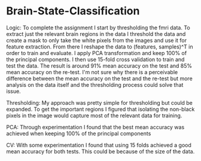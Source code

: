 # Brain-State-Classification

Logic: To complete the assignment I start by thresholding the fmri data. To extract just the relevant brain regions in the data I threshold the data and create a mask to only take the white pixels from the images and use it for feature extraction. From there I reshape the data to (features, samples)^T in order to train and evaluate. I apply PCA transformation and keep 100% of the principal components. I then use 15-fold cross validation to train and test the data. The result is around 91% mean accuracy on the test and 85% mean accuracy on the re-test. I'm not sure why there is a perceivable difference between the mean accuracy on the test and the re-test but more analysis on the data itself and the thresholding process could solve that issue.

Thresholding: My approach was pretty simple for thresholding but could be expanded. To get the important regions I figured that isolating the non-black pixels in the image would capture most of the relevant data for training.

PCA: Through experimentation I found that the best mean accuracy was achieved when keeping 100% of the principal components 

CV: With some experimentation I found that using 15 folds achieved a good mean accuracy for both tests. This could be because of the size of the data.
